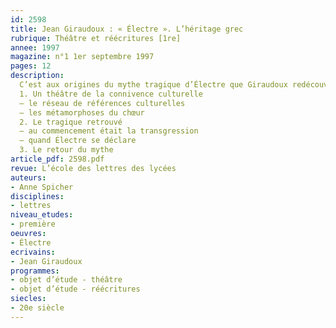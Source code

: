 ```yaml
---
id: 2598
title: Jean Giraudoux : « Électre ». L’héritage grec 
rubrique: Théâtre et réécritures [1re]
annee: 1997
magazine: n°1 1er septembre 1997
pages: 12
description: 
  C’est aux origines du mythe tragique d’Électre que Giraudoux redécouvre l’essence de la tragédie. Si son humanisme s’exprime dans une culture à laquelle nous renvoient des références érudites et amusées, le jeu apparent cache un sens réel du tragique dans lequel s’affirme l’héritage grec de l’écrivain.
  1. Un théâtre de la connivence culturelle
  – le réseau de références culturelles
  – les métamorphoses du chœur
  2. Le tragique retrouvé
  – au commencement était la transgression
  – quand Électre se déclare
  3. Le retour du mythe
article_pdf: 2598.pdf
revue: L’école des lettres des lycées
auteurs:
- Anne Spicher
disciplines:
- lettres
niveau_etudes:
- première
oeuvres:
- Électre
ecrivains:
- Jean Giraudoux
programmes:
- objet d’étude - théâtre
- objet d’étude - réécritures
siecles:
- 20e siècle
---
```

